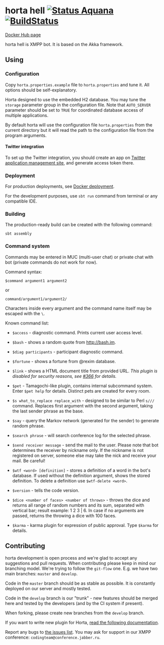 horta hell [![Status Aquana][status-aquana]][andivionian-status-classifier] [![BuildStatus](https://travis-ci.org/codingteam/horta-hell.png?branch=develop)](https://travis-ci.org/codingteam/horta-hell)
==========

[Docker Hub page][docker-hub]

horta hell is XMPP bot. It is based on the Akka framework.

Using
-----

### Configuration

Copy `horta.properties.example` file to `horta.properties` and tune it. All
options should be self-explanatory.

Horta designed to use the embedded H2 database. You may tune the `storage`
parameter group in the configuration file. Note that `AUTO_SERVER` parameter
should be set to `TRUE` for coordinated database access of multiple
applications.

By default horta will use the configuration file `horta.properties` from the
current directory but it will read the path to the configuration file from the
program arguments.

#### Twitter integration

To set up the Twitter integration, you should create an app on [Twitter
application management site][twitter-new-app], and generate access token there.

### Deployment

For production deployments, see [Docker deployment][docs/docker-deployment].

For the development purposes, use `sbt run` command from terminal or any
compatible IDE.

### Building

The production-ready build can be created with the following command:

    sbt assembly

### Command system

Commands may be entered in MUC (multi-user chat) or private chat with bot (private commands do not work for now).

Command syntax:

    $command argument1 argument2

or

    command/argument1/argument2/

Characters inside every argument and the command name itself may be escaped with the `\`.

Known command list:

* `$access` - diagnostic command. Prints current user access level.

* `$bash` - shows a random quote from http://bash.im.

* `$diag participants` - participant diagnostic command.

* `$fortune` - shows a fortune from @rexim database.

* `$link` - shows a HTML document title from provided URL. *This plugin is
  disabled for security reasons, see [#366][issue-366] for details.*

* `$pet` - Tamagochi-like plugin, contains internal subcommand system. Enter `$pet help` for details. Distinct pets are
created for every room.

* `$s what_to_replace replace_with` - designed to be similar to Perl `s///` command. Replaces first argument with the
second argument, taking the last sender phrase as the base.

* `$say` - query the Markov network (generated for the sender) to generate random phrase.

* `$search phrase` - will search conference log for the selected phrase.

* `$send receiver message` - send the mail to the user. Please note that bot determines the receiver by nickname only.
If the nickname is not registered on server, someone else may take the nick and receive your mail. Be careful!

* `$wtf <word> [definition]` - stores a definition of a word in the
  bot's database. If used without the definition argument, shows the
  stored definition. To delete a definition use `$wtf-delete <word>`.

* `$version` - tells the code version.

* `$dice <number of faces> <number of throws>` - throws the dice and returns all range of random numbers and its sum, separated with vertical bar; result example: 1 2 3 | 6. In case if no arguments are passed, returns the throwing a dice with 100 faces.

* `$karma` - karma plugin for expression of public approval. Type `$karma` for details.

Contributing
------------

horta development is open process and we're glad to accept any suggestions and pull requests. When contributing please
keep in mind our branching model. We're trying to follow the `git-flow` one. E.g. we have two main branches: `master`
and `develop`.

Code in the `master` branch should be as stable as possible. It is constantly deployed on our server and mostly tested.

Code in the `develop` branch is our "trunk" - new features should be merged here and tested by the developers (and by
the CI system if present).

When forking, please create new branches from the `develop` branch.

If you want to write new plugin for Horta, [read the following documentation](docs/How-to-write-a-plugin.md).

Report any bugs to [the issues list](https://github.com/codingteam/horta-hell/issues). You may ask for support in our
XMPP conference: `codingteam@conference.jabber.ru`.

[docs/docker-deployment]: docs/Docker-deployment.md

[andivionian-status-classifier]: https://github.com/ForNeVeR/andivionian-status-classifier#status-aquana-
[docker-hub]: https://hub.docker.com/r/revenrof/horta-hell/
[issue-366]: https://github.com/codingteam/horta-hell/issues/366
[horta-foundation]: https://github.com/codingteam/horta-foundation
[twitter-new-app]: https://apps.twitter.com/app/new

[status-aquana]: https://img.shields.io/badge/status-aquana-yellowgreen.svg
